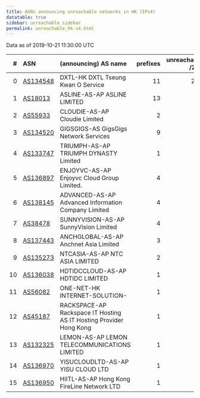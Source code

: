 ```yaml
---
title: ASNs announcing unreachable networks in HK (IPv4)
datatable: true
sidebar: unreachable_sidebar
permalink: unreachable_hk-v4.html
---
```


Data as of 2019-10-21 11:30:00 UTC


<div class="datatable-begin"></div>

|   # | ASN                                      | (announcing) AS name                                               |   prefixes |   unreachable /24s |
|----:|:-----------------------------------------|:-------------------------------------------------------------------|-----------:|-------------------:|
|   0 | [AS134548](unreachable_AS134548-v4.html) | DXTL-HK DXTL Tseung Kwan O Service                                 |         11 |                200 |
|   1 | [AS18013](unreachable_AS18013-v4.html)   | ASLINE-AS-AP ASLINE LIMITED                                        |         13 |                 52 |
|   2 | [AS55933](unreachable_AS55933-v4.html)   | CLOUDIE-AS-AP Cloudie Limited                                      |          2 |                 32 |
|   3 | [AS134520](unreachable_AS134520-v4.html) | GIGSGIGS-AS GigsGigs Network Services                              |          9 |                 11 |
|   4 | [AS133747](unreachable_AS133747-v4.html) | TRIUMPH-AS-AP TRIUMPH DYNASTY Limited                              |          1 |                  8 |
|   5 | [AS136897](unreachable_AS136897-v4.html) | ENJOYVC-AS-AP Enjoyvc Cloud Group Limited.                         |          4 |                  4 |
|   6 | [AS138145](unreachable_AS138145-v4.html) | ADVANCED-AS-AP Advanced Information Company Limited                |          4 |                  4 |
|   7 | [AS38478](unreachable_AS38478-v4.html)   | SUNNYVISION-AS-AP SunnyVision Limited                              |          4 |                  4 |
|   8 | [AS137443](unreachable_AS137443-v4.html) | ANCHGLOBAL-AS-AP Anchnet Asia Limited                              |          3 |                  3 |
|   9 | [AS135273](unreachable_AS135273-v4.html) | NTCASIA-AS-AP NTC ASIA LIMITED                                     |          2 |                  2 |
|  10 | [AS136038](unreachable_AS136038-v4.html) | HDTIDCCLOUD-AS-AP HDTIDC LIMITED                                   |          1 |                  1 |
|  11 | [AS56082](unreachable_AS56082-v4.html)   | ONE-NET-HK INTERNET-SOLUTION-                                      |          1 |                  1 |
|  12 | [AS45187](unreachable_AS45187-v4.html)   | RACKSPACE-AP Rackspace IT Hosting AS IT Hosting Provider Hong Kong |          1 |                  1 |
|  13 | [AS132325](unreachable_AS132325-v4.html) | LEMON-AS-AP LEMON TELECOMMUNICATIONS LIMITED                       |          1 |                  1 |
|  14 | [AS136970](unreachable_AS136970-v4.html) | YISUCLOUDLTD-AS-AP YISU CLOUD LTD                                  |          1 |                  1 |
|  15 | [AS136950](unreachable_AS136950-v4.html) | HIITL-AS-AP Hong Kong FireLine Network LTD                         |          1 |                  1 |

<div class="datatable-end"></div>